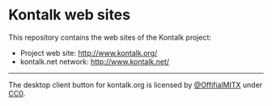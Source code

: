Kontalk web sites
=================

This repository contains the web sites of the Kontalk project:

* Project web site: http://www.kontalk.org/
* kontalk.net network: http://www.kontalk.net/

---

The desktop client button for kontalk.org is licensed by [@OffifialMITX](https://github.com/OffifialMITX) under [CC0](https://wiki.creativecommons.org/wiki/CC0).
